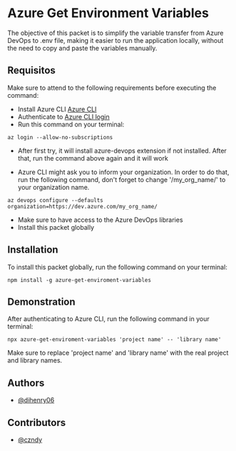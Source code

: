 # Azure Get Environment Variables

The objective of this packet is to simplify the variable transfer from Azure DevOps to .env file, making it easier to run the application locally, without the need to copy and paste the variables manually.

## Requisitos

Make sure to attend to the following requirements before executing the command:

- Install Azure CLI [Azure CLI](https://learn.microsoft.com/en-us/cli/azure/install-azure-cli-windows?tabs=azure-cli)
- Authenticate to [Azure CLI login](https://learn.microsoft.com/pt-br/cli/azure/)
- Run this command on your terminal:

```
az login --allow-no-subscriptions
```

- After first try, it will install azure-devops extension if not installed. After that, run the command above again and it will work

- Azure CLI might ask you to inform your organization. In order to do that, run the following command, don't forget to change '/my_org_name/' to your organization name.

```
az devops configure --defaults organization=https://dev.azure.com/my_org_name/
```


- Make sure to have access to the Azure DevOps libraries
- Install this packet globally

## Installation

To install this packet globally, run the following command on your terminal:

```
npm install -g azure-get-enviroment-variables
```

## Demonstration

After authenticating to Azure CLI, run the following command in your terminal:

```
npx azure-get-enviroment-variables 'project name' -- 'library name'
```

Make sure to replace 'project name' and 'library name' with the real project and library names.

## Authors

- [@dihenry06](https://github.com/Dihenry06)

## Contributors

- [@czndy](https://github.com/czndy)